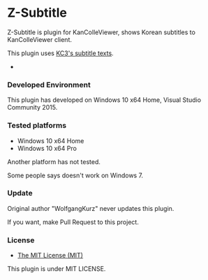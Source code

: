 # Z-Subtitle
Z-Subtitle is plugin for KanColleViewer, shows Korean subtitles to KanColleViewer client.

This plugin uses [KC3's subtitle texts](https://github.com/KC3Kai/kc3-translations/tree/master/data).

-

### Developed Environment
This plugin has developed on Windows 10 x64 Home, Visual Studio Community 2015.


### Tested platforms
* Windows 10 x64 Home
* Windows 10 x64 Pro

Another platform has not tested.

Some people says doesn't work on Windows 7.


### Update
Original author "WolfgangKurz" never updates this plugin.

If you want, make Pull Request to this project.


### License
* [The MIT License (MIT)](https://github.com/WolfgangKurz/Z-Subtitle/blob/master/LICENSE)

This plugin is under MIT LICENSE.
